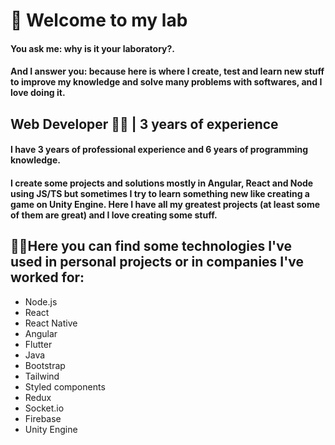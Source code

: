   # 🧪 Welcome to my lab
  #### You ask me: why is it your laboratory?.
  #### And I answer you: because here is where I create, test and learn new stuff to improve my knowledge and solve many problems with softwares, and I love doing it.
  
  ## Web Developer 👨‍💻 | 3 years of experience
  
  #### I have 3 years of professional experience and 6 years of programming knowledge.
  #### I create some projects and solutions mostly in Angular, React and Node using JS/TS but sometimes I try to learn something new like creating a game on Unity Engine. Here I have all my greatest projects (at least some of them are great) and I love creating some stuff.

  
  ## 🐱‍💻Here you can find some technologies I've used in personal projects or in companies I've worked for:
  - Node.js
  - React
  - React Native
  - Angular
  - Flutter
  - Java
  - Bootstrap
  - Tailwind
  - Styled components
  - Redux
  - Socket.io
  - Firebase
  - Unity Engine
